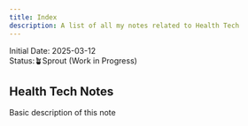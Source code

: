 ```yaml
---
title: Index
description: A list of all my notes related to Health Tech
---
```

Initial Date: 2025-03-12   
Status:🪴Sprout (Work in Progress)  

## Health Tech Notes  

Basic description of this note  